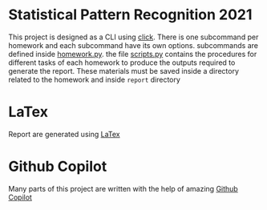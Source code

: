 # Statistical Pattern Recognition 2021

This project is designed as a CLI using [click](https://click.palletsprojects.com). There is one subcommand per homework and each subcommand have its own options. subcommands are defined inside [homework.py](homework.py). the file [scripts.py](scripts.py) contains the procedures for different tasks of each homework to produce the outputs required to generate the report. These materials must be saved inside a directory related to the homework and inside `report` directory

# LaTex

Report are generated using [LaTex](https://www.latex-project.org/get/)

# Github Copilot

Many parts of this project are written with the help of amazing [Github Copilot](https://copilot.github.com/)
